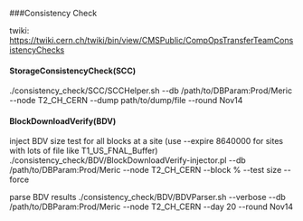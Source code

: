 ###Consistency Check

twiki: https://twiki.cern.ch/twiki/bin/view/CMSPublic/CompOpsTransferTeamConsistencyChecks

#### StorageConsistencyCheck(SCC)

./consistency_check/SCC/SCCHelper.sh --db /path/to/DBParam:Prod/Meric --node T2_CH_CERN --dump path/to/dump/file --round Nov14

#### BlockDownloadVerify(BDV)

inject BDV size test for all blocks at a site
(use --expire 8640000 for sites with lots of file like T1_US_FNAL_Buffer)
./consistency_check/BDV/BlockDownloadVerify-injector.pl --db /path/to/DBParam:Prod/Meric --node T2_CH_CERN --block % --test size --force 

parse BDV results
./consistency_check/BDV/BDVParser.sh --verbose --db /path/to/DBParam:Prod/Meric --node T2_CH_CERN --day 20 --round Nov14
